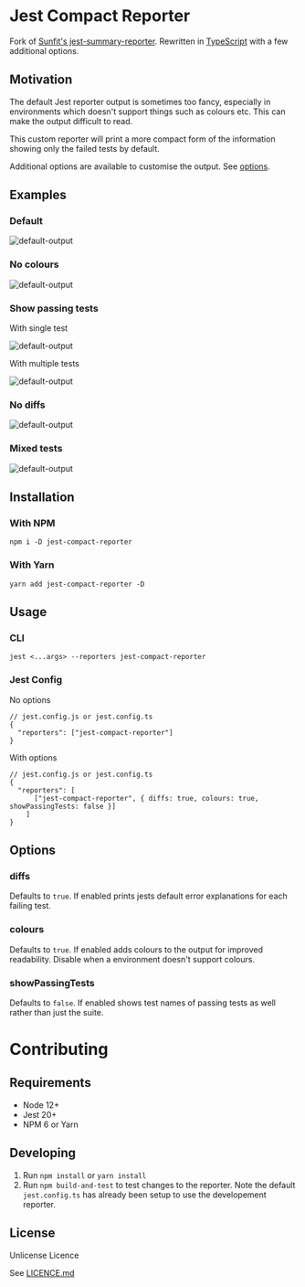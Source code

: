 # Jest Compact Reporter

Fork of [Sunfit's jest-summary-reporter](https://github.com/sunfit/jest-summary-reporter). Rewritten in [TypeScript](https://www.typescriptlang.org/) with a few additional options.

## Motivation

The default Jest reporter output is sometimes too fancy, especially in environments which doesn't support things such as colours etc. This can make the output difficult to read.

This custom reporter will print a more compact form of the information showing only the failed tests by default.

Additional options are available to customise the output. See [options](#options).

## Examples

### Default

![default-output](images/default.jpg)

### No colours

![default-output](images/no-colours.jpg)

### Show passing tests

With single test

![default-output](images/show-passing-tests.jpg)

With multiple tests

![default-output](images/show-passing-tests-all.jpg)

### No diffs

![default-output](images/no-diffs.jpg)

### Mixed tests

![default-output](images/mixed-failing.jpg)

## Installation

### With NPM

```
npm i -D jest-compact-reporter
```

### With Yarn

```
yarn add jest-compact-reporter -D
```

## Usage

### CLI

```
jest <...args> --reporters jest-compact-reporter
```

### Jest Config

No options

```
// jest.config.js or jest.config.ts
{
  "reporters": ["jest-compact-reporter"]
}
```

With options

```
// jest.config.js or jest.config.ts
{
  "reporters": [
      ["jest-compact-reporter", { diffs: true, colours: true, showPassingTests: false }]
    ]
}
```

## Options

### diffs

Defaults to `true`. If enabled prints jests default error explanations for each failing test.

### colours

Defaults to `true`. If enabled adds colours to the output for improved readability. Disable when a environment doesn't support colours.

### showPassingTests

Defaults to `false`. If enabled shows test names of passing tests as well rather than just the suite.

# Contributing

## Requirements

-   Node 12+
-   Jest 20+
-   NPM 6 or Yarn

## Developing

1. Run `npm install` or `yarn install`
2. Run `npm build-and-test` to test changes to the reporter. Note the default `jest.config.ts` has already been setup to use the developement reporter.

## License

Unlicense Licence

See [LICENCE.md](https://github.com/aXises/jest-compact-reporter/blob/master/LICENSE.md)
